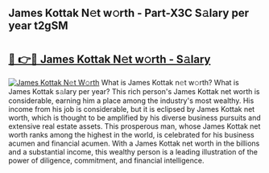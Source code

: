## James Kottak N𝚎t w𝚘rth - Part-X3C S𝚊lary per year t2gSM

# <h2><a href="http://gc1ksac.nevu.top/?p=James+Kottak">🔗 👉🔴 James Kottak N𝚎t w𝚘rth - S𝚊lary</a></h2>

[![James Kottak N𝚎t W𝚘rth](https://i.imgur.com/Oavwk0R.jpeg)](http://gc1ksac.nevu.top/?p=James+Kottak)
What is James Kottak n𝚎t w𝚘rth? What is James Kottak s𝚊lary per year?
This rich person's James Kottak net worth is considerable, earning him a place among the industry's most wealthy. His income from his job is considerable, but it is eclipsed by James Kottak net worth, which is thought to be amplified by his diverse business pursuits and extensive real estate assets. This prosperous man, whose James Kottak net worth ranks among the highest in the world, is celebrated for his business acumen and financial acumen. With a James Kottak net worth in the billions and a substantial income, this wealthy person is a leading illustration of the power of diligence, commitment, and financial intelligence.
